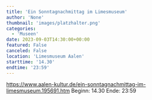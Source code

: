 ```yaml
---
title: 'Ein Sonntagnachmittag im Limesmuseum'
author: 'None'
thumbnail: 'images/platzhalter.png'
categories:
  - 'Museen'
date: 2023-09-03T14:30:00+00:00
featured: False
canceled: False
location: 'Limesmuseum Aalen'
starttime: '14.30'
endtime: '23:59'
---
```

https://www.aalen-kultur.de/ein-sonntagnachmittag-im-limesmuseum.195691.htm
Beginn: 14.30
 Ende: 23:59